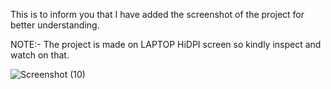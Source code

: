 This is to inform you that I have added the screenshot of the project for better understanding.

NOTE:-
The project is made on LAPTOP HiDPI screen so kindly inspect and watch on that.









![Screenshot (10)](https://user-images.githubusercontent.com/71398895/95720424-d8f8b780-0c8e-11eb-91c9-fd9b0987ee26.png)
















